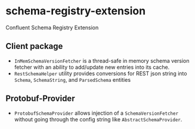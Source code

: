 # schema-registry-extension
Confluent Schema Registry Extension

## Client package
* `InMemSchemaVersionFetcher` is a thread-safe in memory schema version fetcher
  with an ability to add/update new entries into its cache.
* `RestSchemaHelper` utility provides conversions for REST json string into
  `Schema`, `SchemaString`, and `ParsedSchema` entities

## Protobuf-Provider
* `ProtobufSchemaProvider` allows injection of a `SchemaVersionFetcher` without
  going through the config string like `AbstractSchemaProvider`.
